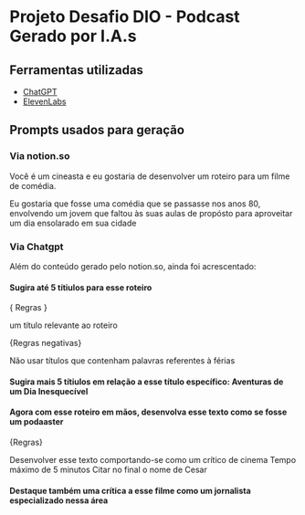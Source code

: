 # Projeto Desafio DIO -  Podcast Gerado por I.A.s

## Ferramentas utilizadas

- [ChatGPT](https://chat.openai.com/) 
- [ElevenLabs](https://beta.elevenlabs.io/)


## Prompts  usados para geração

### Via notion.so

Você é um cineasta e eu gostaria de desenvolver um roteiro para um filme de comédia.

Eu gostaria que fosse uma comédia que se passasse nos anos 80, envolvendo um jovem que faltou às suas aulas de propósto para aproveitar um dia ensolarado em sua cidade

### Via Chatgpt

Além do conteúdo gerado pelo notion.so, ainda foi acrescentado:

#### Sugira até 5 títiulos para esse roteiro

{ Regras }

um título relevante ao roteiro

{Regras negativas}

Não usar títulos que contenham palavras referentes à férias


#### Sugira mais 5 títiulos em relação a esse título específico: Aventuras de um Dia Inesquecível


#### Agora com esse roteiro em mãos, desenvolva esse texto como se fosse um podaaster

{Regras}

Desenvolver esse texto comportando-se como um crítico de cinema
Tempo máximo de 5 minutos
Citar no final o nome de Cesar

#### Destaque também uma crítica a esse filme como um jornalista especializado nessa área
